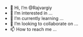 - 👋 Hi, I’m @Rajvargiy
- 👀 I’m interested in ...
- 🌱 I’m currently learning ...
- 💞️ I’m looking to collaborate on ...
- 📫 How to reach me ...

<!---
Rajvargiy/Rajvargiy is a ✨ special ✨ repository because its `README.md` (this file) appears on your GitHub profile.
You can click the Preview link to take a look at your changes.
--->
